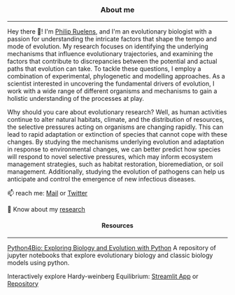 
<h3 align="center">
About me
</h3>

---

Hey there 👋! I'm [Philip Ruelens](https://pruelens.github.io), and I'm an evolutionary biologist with a passion for understanding the intricate factors that shape the tempo and mode of evolution. My research focuses on identifying the underlying mechanisms that influence evolutionary trajectories, and examining the factors that contribute to discrepancies between the potential and actual paths that evolution can take. To tackle these questions, I employ a combination of experimental, phylogenetic and modelling approaches. As a scientist interested in uncovering the fundamental drivers of evolution, I work with a wide range of different organisms and mechanisms to gain a holistic understanding of the processes at play.

Why should you care about evolutionary research? Well, as human activities continue to alter natural habitats, climate, and the distribution of resources, the selective pressures acting on organisms are changing rapidly. This can lead to rapid adaptation or extinction of species that cannot cope with these changes. By studying the mechanisms underlying evolution and adaptation in response to environmental changes, we can better predict how species will respond to novel selective pressures, which may inform ecosystem management strategies, such as habitat restoration, bioremediation, or soil management. Additionally, studying the evolution of pathogens can help us anticipate and control the emergence of new infectious diseases.
					      
  📫 reach me: [Mail](mailto:philip.ruelens@gmail.com) or [Twitter](https://twitter.com/@philipruelens)
	
  📄 Know about my [research](https://scholar.google.nl/citations?user=o3swJCUAAAAJ&hl=en)  
  

<h4 align="center">
Resources
</h4>

---

[Python4Bio: Exploring Biology and Evolution with Python](https://github.com/Pruelens/Models_In_Biology)
A repository of jupyter notebooks that explore evolutionary biology and classic biology models using python. 

Interactively explore Hardy-weinberg Equilibrium: [Streamlit App](https://pruelens-hw-app-hwstreamlit-iyf2kb.streamlit.app/) or [Repository](https://github.com/Pruelens/HW_app)

